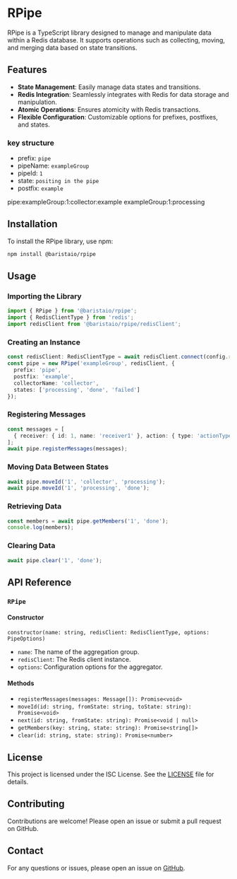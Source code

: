 # RPipe

RPipe is a TypeScript library designed to manage and manipulate data within a Redis database. It supports operations such as collecting, moving, and merging data based on state transitions.

## Features

- **State Management**: Easily manage data states and transitions.
- **Redis Integration**: Seamlessly integrates with Redis for data storage and manipulation.
- **Atomic Operations**: Ensures atomicity with Redis transactions.
- **Flexible Configuration**: Customizable options for prefixes, postfixes, and states.

### key structure

- prefix: `pipe`
- pipeName: `exampleGroup`
- pipeId: `1`
- state: `positing in the pipe`  
- postfix: `example`


pipe:exampleGroup:1:collector:example
exampleGroup:1:processing

## Installation

To install the RPipe library, use npm:

```sh
npm install @baristaio/rpipe
```

## Usage

### Importing the Library

```typescript
import { RPipe } from '@baristaio/rpipe';
import { RedisClientType } from 'redis';
import redisClient from '@baristaio/rpipe/redisClient';
```

### Creating an Instance

```typescript
const redisClient: RedisClientType = await redisClient.connect(config.redis); /* initialize your Redis client */;
const pipe = new RPipe('exampleGroup', redisClient, {
  prefix: 'pipe',
  postfix: 'example',
  collectorName: 'collector',
  states: ['processing', 'done', 'failed']
});
```

### Registering Messages

```typescript
const messages = [
  { receiver: { id: 1, name: 'receiver1' }, action: { type: 'actionType', payload: { data: 'example' } } }
];
await pipe.registerMessages(messages);
```

### Moving Data Between States

```typescript
await pipe.moveId('1', 'collector', 'processing');
await pipe.moveId('1', 'processing', 'done');
```

### Retrieving Data

```typescript
const members = await pipe.getMembers('1', 'done');
console.log(members);
```

### Clearing Data

```typescript
await pipe.clear('1', 'done');
```

## API Reference

### `RPipe`

#### Constructor

```
constructor(name: string, redisClient: RedisClientType, options: PipeOptions)
```

- `name`: The name of the aggregation group.
- `redisClient`: The Redis client instance.
- `options`: Configuration options for the aggregator.

#### Methods

- `registerMessages(messages: Message[]): Promise<void>`
- `moveId(id: string, fromState: string, toState: string): Promise<void>`
- `next(id: string, fromState: string): Promise<void | null>`
- `getMembers(key: string, state: string): Promise<string[]>`
- `clear(id: string, state: string): Promise<number>`

## License

This project is licensed under the ISC License. See the [LICENSE](LICENSE) file for details.

## Contributing

Contributions are welcome! Please open an issue or submit a pull request on GitHub.

## Contact

For any questions or issues, please open an issue on [GitHub](https://github.com/baristaio/rpipe/issues).
```
